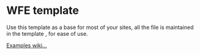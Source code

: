 # WFE template

Use this template as a base for most of your sites, all the file is maintained in the template , for ease of use.


[Examples wiki...](https://github.com/Roche-Olivier/Examples/wiki)
